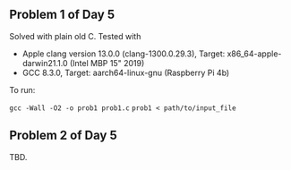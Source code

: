 ## Problem 1 of Day 5

Solved with plain old C. Tested with

* Apple clang version 13.0.0 (clang-1300.0.29.3), Target: x86\_64-apple-darwin21.1.0 (Intel MBP 15" 2019)
* GCC 8.3.0, Target: aarch64-linux-gnu (Raspberry Pi 4b)

To run:

`gcc -Wall -O2 -o prob1 prob1.c`
`prob1 < path/to/input_file`


## Problem 2 of Day 5

TBD.


